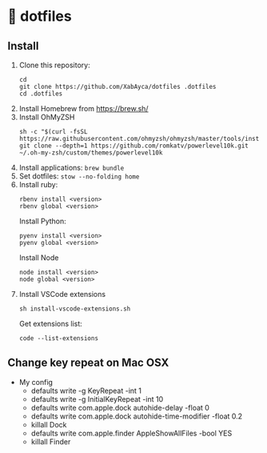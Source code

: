 # :floppy_disk: dotfiles

## Install

1. Clone this repository:
    ```shell
    cd
    git clone https://github.com/XabAyca/dotfiles .dotfiles
    cd .dotfiles
    ```
2. Install Homebrew from https://brew.sh/
3. Install OhMyZSH
    ```shell
    sh -c "$(curl -fsSL https://raw.githubusercontent.com/ohmyzsh/ohmyzsh/master/tools/install.sh)"
    git clone --depth=1 https://github.com/romkatv/powerlevel10k.git ~/.oh-my-zsh/custom/themes/powerlevel10k
    ```
4. Install applications: `brew bundle`
5. Set dotfiles: `stow --no-folding home`
6. Install ruby:
    ```shell
    rbenv install <version>
    rbenv global <version>
    ```
    Install Python:
    ```shell
    pyenv install <version>
    pyenv global <version>
    ```
    Install Node
    ```shell
    node install <version>
    node global <version>
    ```
7. Install VSCode extensions
    ```shell
    sh install-vscode-extensions.sh
    ```
    Get extensions list:
    ```shell
    code --list-extensions
    ```
## Change key repeat on Mac OSX

- My config
  - defaults write -g KeyRepeat -int 1
  - defaults write -g InitialKeyRepeat -int 10
  - defaults write com.apple.dock autohide-delay -float 0
  - defaults write com.apple.dock autohide-time-modifier -float 0.2
  - killall Dock
  - defaults write com.apple.finder AppleShowAllFiles -bool YES
  - killall Finder
